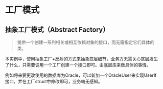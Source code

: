 # 工厂模式

## 抽象工厂模式（Abstract Factory）

>提供一个创建一系列相关或相互依赖对象的接口，而无需指定它们具体的类。

本实例中，使用抽象工厂+反射的方式来抽象底层细节，业务方无需关心底层发生了什么，只需要调用一个工厂创建一个接口即可。由底层库来做具体的事情。

例如将来要更改使用的数据库为Oracle，可以新加一个OracleUser来实现UserIf接口，并在工厂struct中修改即可，业务端无感知。